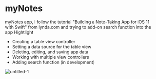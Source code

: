 # myNotes

myNotes app, I follow the tutorial "Building a Note-Taking App for iOS 11 with Swift" from lynda.com and trying to add-on search function into the app
Hightlight 

* Creating a table view controller
* Setting a data source for the table view
* Deleting, editing, and saving app data
* Working with multiple view controllers
* Adding search function (in development) 

![untitled-1](https://user-images.githubusercontent.com/25110154/38347882-33f91912-386c-11e8-9463-826c22ed403f.jpg)
